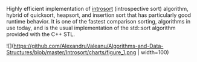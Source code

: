 Highly efficient implementation of [introsort](https://en.wikipedia.org/wiki/Introsort) (introspective sort) algorithm, hybrid of quicksort, heapsort, and insertion sort that has particularly good runtime behavior.  It is one of the fastest comparison sorting, algorithms in use today, and is the usual implementation of the std::sort algorithm provided with the C++ STL.

![](https://github.com/AlexandruValeanu/Algorithms-and-Data-Structures/blob/master/Introsort/charts/figure_1.png | width=100)
